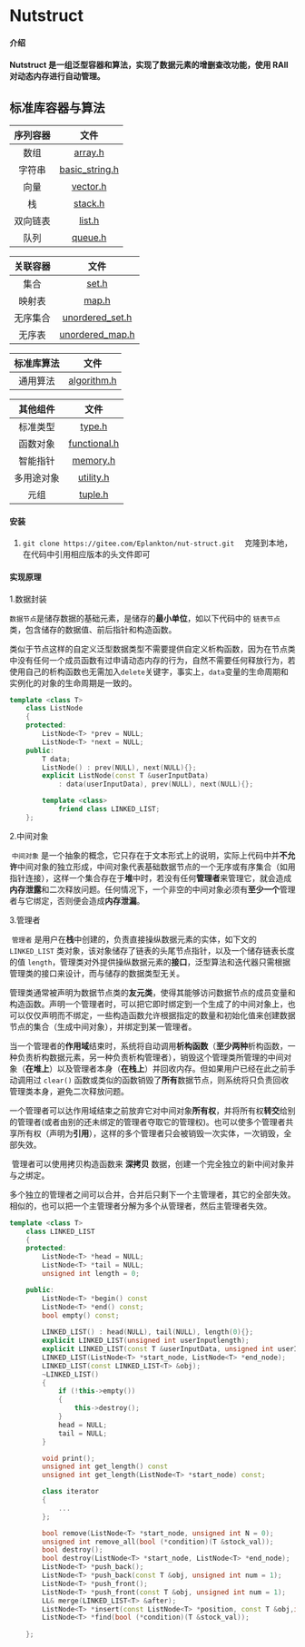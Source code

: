 # Nutstruct

#### **介绍**
#### Nutstruct 是一组泛型容器和算法，实现了数据元素的增删查改功能，使用 RAII 对动态内存进行自动管理。

## 标准库容器与算法
|  序列容器   |       文件        |
|:-------:|:-----------------:|
|数组     |[array.h](https://gitee.com/Eplankton/nut-struct/blob/master/cpp_type/array.h)|
|字符串     |[basic_string.h](https://gitee.com/Eplankton/nut-struct/blob/master/cpp_type/basic_string.h)|
|向量     |[vector.h](https://gitee.com/Eplankton/nut-struct/blob/master/cpp_type/vector.h)|
|栈       |[stack.h](https://gitee.com/Eplankton/nut-struct/blob/master/cpp_type/stack.h)|
|双向链表 |[list.h](https://gitee.com/Eplankton/nut-struct/blob/master/cpp_type/list.h)|
|队列     |[queue.h](https://gitee.com/Eplankton/nut-struct/blob/master/cpp_type/queue.h)|


|  关联容器   |       文件        |
|:-------:|:-----------------:|
|集合     |[set.h](https://gitee.com/Eplankton/nut-struct/blob/master/cpp_type/set.h)|
|映射表     |[map.h](https://gitee.com/Eplankton/nut-struct/blob/master/cpp_type/map.h)|
|无序集合|[unordered_set.h](https://gitee.com/Eplankton/nut-struct/blob/master/cpp_type/unordered_set.h)|
|无序表|[unordered_map.h](https://gitee.com/Eplankton/nut-struct/blob/master/cpp_type/unordered_map.h)|


| 标准库算法 |       文件        |
|:-----------:|:-----------------:|
|通用算法|[algorithm.h](https://gitee.com/Eplankton/nut-struct/blob/master/cpp_type/algorithm.h)|


| 其他组件 |       文件        |
|:-----------:|:-----------------:|
|标准类型|[type.h](https://gitee.com/Eplankton/nut-struct/blob/master/cpp_type/type.h)|
|函数对象|[functional.h](https://gitee.com/Eplankton/nut-struct/blob/master/cpp_type/functional.h)|
|智能指针|[memory.h](https://gitee.com/Eplankton/nut-struct/blob/master/cpp_type/memory.h)|
|多用途对象|[utility.h](https://gitee.com/Eplankton/nut-struct/blob/master/cpp_type/utility.h)|
|元组|[tuple.h](https://gitee.com/Eplankton/nut-struct/blob/master/cpp_type/tuple.h)|




#### **安装**

 1. `git clone https://gitee.com/Eplankton/nut-struct.git  ` 克隆到本地，在代码中引用相应版本的头文件即可

#### **实现原理**

1.数据封装

​	`数据节点`是储存数据的基础元素，是储存的**最小单位**，如以下代码中的 `链表节点`类，包含储存的数据值、前后指针和构造函数。

类似于节点这样的自定义泛型数据类型不需要提供自定义析构函数，因为在节点类中没有任何一个成员函数有过申请动态内存的行为，自然不需要任何释放行为，若使用自己的析构函数也无需加入`delete`关键字，事实上，`data`变量的生命周期和实例化的对象的生命周期是一致的。

```cpp
template <class T>
    class ListNode
    {
    protected:
        ListNode<T> *prev = NULL;
        ListNode<T> *next = NULL;
    public:
        T data;
        ListNode() : prev(NULL), next(NULL){};
        explicit ListNode(const T &userInputData) 
            : data(userInputData), prev(NULL), next(NULL){};

        template <class>
        	friend class LINKED_LIST;
    };
```

2.中间对象

​	`中间对象` 是一个抽象的概念，它只存在于文本形式上的说明，实际上代码中并**不允许**中间对象的独立形成，中间对象代表基础数据节点的一个无序或有序集合（如用指针连接），这样一个集合存在于**堆**中时，若没有任何**管理者**来管理它，就会造成**内存泄露**和二次释放问题。任何情况下，一个非空的中间对象必须有**至少一个**管理者与它绑定，否则便会造成**内存泄漏**。

3.管理者

​	`管理者` 是用户在**栈**中创建的，负责直接操纵数据元素的实体，如下文的 `LINKED_LIST` 类对象，该对象储存了链表的头尾节点指针，以及一个储存链表长度的值 `length`，管理类对外提供操纵数据元素的**接口**，泛型算法和迭代器只需根据管理类的接口来设计，而与储存的数据类型无关。

​	管理类通常被声明为数据节点类的**友元类**，使得其能够访问数据节点的成员变量和构造函数。声明一个管理者时，可以把它即时绑定到一个生成了的中间对象上，也可以仅仅声明而不绑定，一些构造函数允许根据指定的数量和初始化值来创建数据节点的集合（生成中间对象），并绑定到某一管理者。

​	当一个管理者的**作用域**结束时，系统将自动调用**析构函数**（**至少两种**析构函数，一种负责析构数据元素，另一种负责析构管理者），销毁这个管理类所管理的中间对象（**在堆上**）以及管理者本身（**在栈上**）并回收内存。但如果用户已经在此之前手动调用过 `clear()` 函数或类似的函数销毁了**所有**数据节点，则系统将只负责回收管理类本身，避免二次释放问题。

​	一个管理者可以达作用域结束之前放弃它对中间对象**所有权**，并将所有权**转交**给别的管理者(或者由别的还未绑定的管理者夺取它的管理权)。也可以使多个管理者共享所有权（声明为**引用**），这样的多个管理者只会被销毁一次实体，一次销毁，全部失效。

​	管理者可以使用拷贝构造函数来 **深拷贝** 数据，创建一个完全独立的新中间对象并与之绑定。

​	多个独立的管理者之间可以合并，合并后只剩下一个主管理者，其它的全部失效。相似的，也可以把一个主管理者分解为多个从管理者，然后主管理者失效。

```cpp
template <class T>
    class LINKED_LIST
    {
    protected:
        ListNode<T> *head = NULL;
        ListNode<T> *tail = NULL;
        unsigned int length = 0;

    public:
        ListNode<T> *begin() const
        ListNode<T> *end() const;
        bool empty() const;
        
        LINKED_LIST() : head(NULL), tail(NULL), length(0){};
        explicit LINKED_LIST(unsigned int userInputlength);
        explicit LINKED_LIST(const T &userInputData, unsigned int userInputlength = 1);
        LINKED_LIST(ListNode<T> *start_node, ListNode<T> *end_node);
        LINKED_LIST(const LINKED_LIST<T> &obj);
        ~LINKED_LIST()
        {
            if (!this->empty())
            {
                this->destroy();
            }
            head = NULL;
            tail = NULL;
        }

        void print();
        unsigned int get_length() const
        unsigned int get_length(ListNode<T> *start_node) const;

        class iterator
        {
            ...
        };

        bool remove(ListNode<T> *start_node, unsigned int N = 0);
        unsigned int remove_all(bool (*condition)(T &stock_val));
        bool destroy();
        bool destroy(ListNode<T> *start_node, ListNode<T> *end_node);
        ListNode<T> *push_back();
        ListNode<T> *push_back(const T &obj, unsigned int num = 1);
        ListNode<T> *push_front(); 
        ListNode<T> *push_front(const T &obj, unsigned int num = 1);
        LL& merge(LINKED_LIST<T> &after);
        ListNode<T> *insert(const ListNode<T> *position, const T &obj,int num = 1);
        ListNode<T> *find(bool (*condition)(T &stock_val));
        
    };
```




